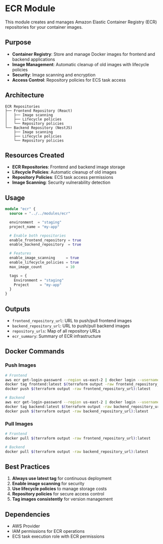 # ECR Module

This module creates and manages Amazon Elastic Container Registry (ECR) repositories for your container images.

## Purpose

- **Container Registry**: Store and manage Docker images for frontend and backend applications
- **Image Management**: Automatic cleanup of old images with lifecycle policies
- **Security**: Image scanning and encryption
- **Access Control**: Repository policies for ECS task access

## Architecture

```
ECR Repositories
├── Frontend Repository (React)
│   ├── Image scanning
│   ├── Lifecycle policies
│   └── Repository policies
└── Backend Repository (NestJS)
    ├── Image scanning
    ├── Lifecycle policies
    └── Repository policies
```

## Resources Created

- **ECR Repositories**: Frontend and backend image storage
- **Lifecycle Policies**: Automatic cleanup of old images
- **Repository Policies**: ECS task access permissions
- **Image Scanning**: Security vulnerability detection

## Usage

```terraform
module "ecr" {
  source = "../../modules/ecr"

  environment  = "staging"
  project_name = "my-app"

  # Enable both repositories
  enable_frontend_repository = true
  enable_backend_repository  = true

  # Features
  enable_image_scanning     = true
  enable_lifecycle_policies = true
  max_image_count           = 10

  tags = {
    Environment = "staging"
    Project     = "my-app"
  }
}
```

## Outputs

- `frontend_repository_url`: URL to push/pull frontend images
- `backend_repository_url`: URL to push/pull backend images
- `repository_urls`: Map of all repository URLs
- `ecr_summary`: Summary of ECR infrastructure

## Docker Commands

### Push Images

```bash
# Frontend
aws ecr get-login-password --region us-east-2 | docker login --username AWS --password-stdin $(terraform output -raw frontend_repository_url)
docker tag frontend:latest $(terraform output -raw frontend_repository_url):latest
docker push $(terraform output -raw frontend_repository_url):latest

# Backend
aws ecr get-login-password --region us-east-2 | docker login --username AWS --password-stdin $(terraform output -raw backend_repository_url):latest
docker tag backend:latest $(terraform output -raw backend_repository_url):latest
docker push $(terraform output -raw backend_repository_url):latest
```

### Pull Images

```bash
# Frontend
docker pull $(terraform output -raw frontend_repository_url):latest

# Backend
docker pull $(terraform output -raw backend_repository_url):latest
```

## Best Practices

1. **Always use latest tag** for continuous deployment
2. **Enable image scanning** for security
3. **Use lifecycle policies** to manage storage costs
4. **Repository policies** for secure access control
5. **Tag images consistently** for version management

## Dependencies

- AWS Provider
- IAM permissions for ECR operations
- ECS task execution role with ECR permissions
